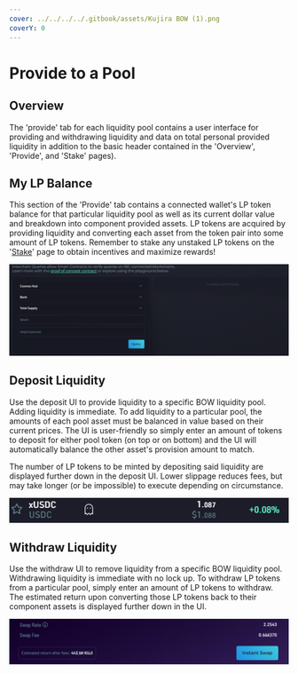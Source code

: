 ```yaml
---
cover: ../../../../.gitbook/assets/Kujira BOW (1).png
coverY: 0
---
```


# Provide to a Pool

## Overview

The 'provide' tab for each liquidity pool contains a user interface for providing and withdrawing liquidity and data on total personal provided liquidity in addition to the basic header contained in the 'Overview', 'Provide', and 'Stake' pages).&#x20;

## My LP Balance

This section of the 'Provide' tab contains a connected wallet's LP token balance for that particular liquidity pool as well as its current dollar value and breakdown into component provided assets. LP tokens are acquired by providing liquidity and converting each asset from the token pair into some amount of LP tokens. Remember to stake any unstaked LP tokens on the '[Stake](stake-lp-with-a-pool.md)' page to obtain incentives and maximize rewards!

&#x20;                                              ![](<../../../../.gitbook/assets/image (42).png>)

## Deposit Liquidity

Use the deposit UI to provide liquidity to a specific BOW liquidity pool. Adding liquidity is immediate. To add liquidity to a particular pool, the amounts of each pool asset must be balanced in value based on their current prices. The UI is user-friendly so simply enter an amount of tokens to deposit for either pool token  (on top or on bottom) and the UI will automatically balance the other asset's provision amount to match.&#x20;

The number of LP tokens to be minted by depositing said liquidity are displayed further down in the deposit UI. Lower slippage reduces fees, but may take longer (or be impossible) to execute depending on circumstance.   &#x20;

&#x20;                                     ![](<../../../../.gitbook/assets/image (29).png>)

## Withdraw Liquidity

Use the withdraw UI to remove liquidity from a specific BOW liquidity pool. Withdrawing liquidity is immediate with no lock up. To withdraw LP tokens from a particular pool, simply enter an amount of LP tokens to withdraw. The estimated return upon converting those LP tokens back to their component assets is displayed further down in the UI.

&#x20;                                     ![](<../../../../.gitbook/assets/image (20).png>)
